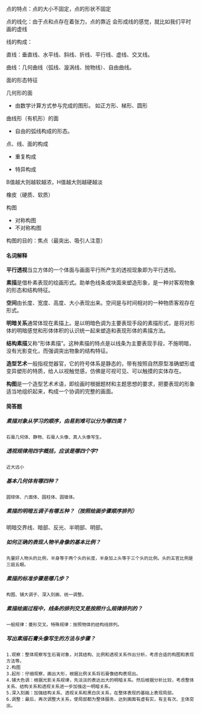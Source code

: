 点的特点：点的大小不固定，点的形状不固定

点的线化：由于点和点存在着张力，点的靠近 会形成线的感觉，就比如我们平时画的虚线

线的构成：

直线：垂直线、水平线、斜线、折线、平行线、虚线、交叉线。

曲线：几何曲线（弧线、漩涡线、抛物线）、自由曲线。

面的形态特征

几何形的面

* 由数学计算方式参与完成的图形。 如正方形、梯形、圆形

曲线形（有机形）的面

* 自由的弧线构成的形态。

点、线、面的构成

* 重复构成

* 特异构成

B值越大则越软越浓，H值越大则越硬越淡

橡皮（硬质、软质）

构图

* 对称构图
* 不对称构图

构图的目的：焦点（最突出、吸引人注意）

#### 名词解释

**平行透视**当立方体的一个体面与画面平行所产生的透视现象即为平行透视。

**素描**是借朴素表现的绘画形式。助单色线条或块面来塑造形象，是一种对客观物象的形态和结构特征。

**空间**由长度、宽度、高度、大小表现出来。空间是与时间相对的一种物质客观存在形式。

**明暗关系**通常体现在素描上。是以明暗色调为主要表现手段的素描形式，是将对形体的明暗感觉和形体体积的认识统一起来塑造和表现形体的素描方法。

**结构素描**又称“形体素描”。这种素描的特点是以线条为主要表现手段，不施明暗，没有光影变化，而强调突出物象的结构特征。

**造型艺术**一般指视觉器官，它的符号体系是静态的，带有按照自然原型准确塑形或变异塑形的特质，给人以视触觉感，仿佛是可视可见、可以触摸的实体存在。

**构图**是一个造型艺术术语，即绘画时根据题材和主题思想的要求，把要表现的形象适当地组织起来，构成一个协调的完整的画面。

#### 简答题

##### 素描对象从学习的顺序，由易到难可以分为哪四类？

```
石膏几何体、静物、石膏人头像、真人头像写生。
```

##### 透视规律用四字概括，应该是哪四个字?

```
近大远小
```

##### 基本几何体有哪四种？

```
圆球体、六面体、圆柱体、圆锥体。
```

##### 素描的明暗五调子有哪五种？（按照绘画步骤顺序排列）

明暗交界线、暗部、反光、半明部、明部。

##### 如何正确的表现人物半身像的基本比例？

```
先量好人物头的比例，半身等于两个头的长度，半身加上头等于三个头的比例。头的五官比例是三庭五眼。
```

##### 素描的标准步骤是哪几步？

```
构图、铺大调子、深入刻画、统一调整。
```

##### 素描绘画过程中，线条的排列交叉是按照什么规律排列的？

```
一般规律：菱形交叉。特殊规律：按照物体的结构线排列。
```

##### 写出素描石膏头像写生的方法与步骤？

```
1.观察：整体观察写生石膏对象，对其结构、比例和透视关系作出分析，考虑合适的构图和表现方法等。
2.构图
3.起形：仔细观察，画出大形，根据比例关系将石膏像结构表现出。
4.铺大色调：根据光影关系规律，先淡淡的表达出大的明暗关系。然后根据分析比较，考虑整体关系、结构关系和透视关系进一步加强这一明暗关系。
5.深入刻画：加强结构关系、透视关系和黑白灰关系，在整体表现的基础上表现局部。
6.调整：最后，再次调整大关系，使局部都为整体服务，达到画面有虚有实，有主有次、主体突出。
```



